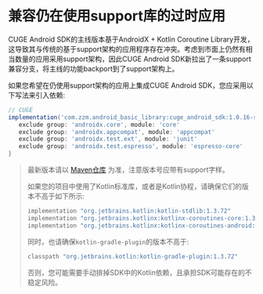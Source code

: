 # 兼容仍在使用support库的过时应用

CUGE Android SDK的主线版本基于AndroidX + Kotlin Coroutine Library开发，这导致其与传统的基于support架构的应用程序存在冲突。考虑到市面上仍然有相当数量的应用采用support架构，因此CUGE Android SDK新拉出了一条support兼容分支，将主线的功能backport到了support架构上。

如果您希望在仍使用support架构的应用上集成CUGE Android SDK，您应采用以下写法来引入依赖:

```groovy
// CUGE
implementation('com.zzm.android_basic_library:cuge_android_sdk:1.0.16-support-SNAPSHOT') {
   exclude group: 'androidx.core', module: 'core'
   exclude group: 'androidx.appcompat', module: 'appcompat'
   exclude group: 'androidx.test.ext', module: 'junit'
   exclude group: 'androidx.test.espresso', module: 'espresso-core'
}
```

> 最新版本请以 [Maven仓库](http://47.107.119.93:8090/#browse/search=keyword%3Dcuge_android_sdk) 为准，注意版本号应带有support字样。
>
> 如果您的项目中使用了Kotlin标准库，或者是Kotlin协程，请确保它们的版本不高于如下所示:
>
> ```groovy
> implementation "org.jetbrains.kotlin:kotlin-stdlib:1.3.72"
> implementation "org.jetbrains.kotlinx:kotlinx-coroutines-core:1.3.7"
> implementation "org.jetbrains.kotlinx:kotlinx-coroutines-android:1.3.7"
> ```
>
> 同时，也请确保`kotlin-gradle-plugin`的版本不高于:
>
> ```groovy
> classpath "org.jetbrains.kotlin:kotlin-gradle-plugin:1.3.72"
> ```
>
> 否则，您可能需要手动排掉SDK中的Kotlin依赖，且承担SDK可能存在的不稳定风险。

